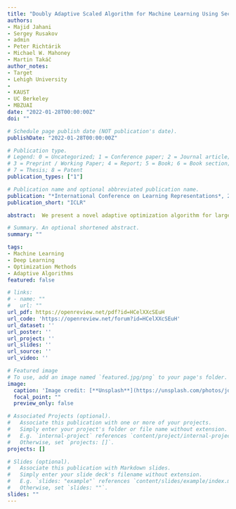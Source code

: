 ```yaml
---
title: "Doubly Adaptive Scaled Algorithm for Machine Learning Using Second-Order Information"
authors:
- Majid Jahani
- Sergey Rusakov
- admin
- Peter Richtárik
- Michael W. Mahoney
- Martin Takáč
author_notes:
- Target
- Lehigh University
- 
- KAUST
- UC Berkeley
- MBZUAI
date: "2022-01-28T00:00:00Z"
doi: ""

# Schedule page publish date (NOT publication's date).
publishDate: "2022-01-28T00:00:00Z"

# Publication type.
# Legend: 0 = Uncategorized; 1 = Conference paper; 2 = Journal article;
# 3 = Preprint / Working Paper; 4 = Report; 5 = Book; 6 = Book section;
# 7 = Thesis; 8 = Patent
publication_types: ["1"]

# Publication name and optional abbreviated publication name.
publication: "*International Conference on Learning Representations*, 2022"
publication_short: "ICLR"

abstract:  We present a novel adaptive optimization algorithm for large-scale machine learning problems. Equipped with a low-cost estimate of local curvature and Lipschitz smoothness, our method dynamically adapts the search direction and step-size. The search direction contains gradient information preconditioned by a well-scaled diagonal preconditioning matrix that captures the local curvature information. Our methodology does not require the tedious task of learning rate tuning, as the learning rate is updated automatically without adding an extra hyper-parameter. We provide convergence guarantees on a comprehensive collection of optimization problems, including convex, strongly convex, and nonconvex problems, in both deterministic and stochastic regimes. We also conduct an extensive empirical evaluation on standard machine learning problems, justifying our algorithm's versatility and demonstrating its strong performance compared to other start-of-the-art first-order and second-order methods.

# Summary. An optional shortened abstract.
summary: ""

tags:
- Machine Learning
- Deep Learning
- Optimization Methods
- Adaptive Algorithms
featured: false

# links:
# - name: ""
#   url: ""
url_pdf: https://openreview.net/pdf?id=HCelXXcSEuH
url_code: 'https://openreview.net/forum?id=HCelXXcSEuH'
url_dataset: ''
url_poster: ''
url_project: ''
url_slides: ''
url_source: ''
url_video: ''

# Featured image
# To use, add an image named `featured.jpg/png` to your page's folder. 
image:
  caption: 'Image credit: [**Unsplash**](https://unsplash.com/photos/jdD8gXaTZsc)'
  focal_point: ""
  preview_only: false

# Associated Projects (optional).
#   Associate this publication with one or more of your projects.
#   Simply enter your project's folder or file name without extension.
#   E.g. `internal-project` references `content/project/internal-project/index.md`.
#   Otherwise, set `projects: []`.
projects: []

# Slides (optional).
#   Associate this publication with Markdown slides.
#   Simply enter your slide deck's filename without extension.
#   E.g. `slides: "example"` references `content/slides/example/index.md`.
#   Otherwise, set `slides: ""`.
slides: ""
---
```


<!-- {{% callout note %}}
Click the *Cite* button above to demo the feature to enable visitors to import publication metadata into their reference management software.
{{% /callout %}}

{{% callout note %}}
Create your slides in Markdown - click the *Slides* button to check out the example.
{{% /callout %}}

Supplementary notes can be added here, including [code, math, and images](https://wowchemy.com/docs/writing-markdown-latex/). -->
